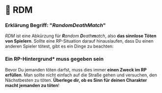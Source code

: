 # 🔪 RDM

### Erklärung Begriff: "_RandomDeathMatch_" <a href="#0-toc-title" id="0-toc-title"></a>

_RDM_ ist eine Abkürzung für _**R**andom **D**eath**m**atch_, also **das sinnlose Töten von Spielern**. Sollte eine RP-Situation darauf hinauslaufen, dass Du einen anderen Spieler tötest, gibt es ein Dinge zu beachten:

### **Ein RP-Hintergrund**\* **muss gegeben sein** <a href="#1-toc-title" id="1-toc-title"></a>

Bevor Du jemanden töten darfst, muss dies immer **einen Zweck im RP erfüllen**. Man sollte nicht einfach auf die Straße gehen und versuchen, den Nächstbesten zu töten.  **Überlege dir, ob es Sinn für deinen Charakter macht jemanden zu töten**!

